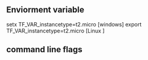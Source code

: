## Enviorment variable

setx TF_VAR_instancetype=t2.micro [windows]
export TF_VAR_instancetype=t2.micro [Linux ]

## command line flags



